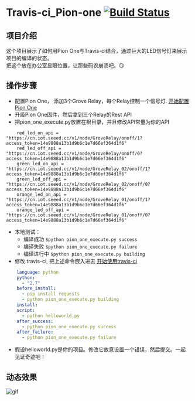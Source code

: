 # Travis-ci_Pion-one [![Build Status](https://travis-ci.org/awong1900/Travis-ci_Pion-one.svg?branch=master)](https://travis-ci.org/awong1900/Travis-ci_Pion-one)
## 项目介绍
这个项目展示了如何用Pion One与Travis-ci结合，通过巨大的LED信号灯来展示项目的编译的状态。  
把这个放在办公室显眼位置，让那些码农崩溃吧。:smirk:

## 操作步骤
* 配置Pion One， 添加3个Grove Relay，每个Relay控制一个信号灯. [开始配置Pion One](https://iot.seeed.cc/getting_started/)  
* 升级Pion One固件，然后拿到三个Relay的Rest API
* 把pion_one_execute.py放置在根目录，并且修改API常量为你的API
```
    red_led_on_api = "https://cn.iot.seeed.cc/v1/node/GroveRelay/onoff/1?access_token=14e9888a13b1d9b6c1e7d66ef364d1f6"
    red_led_off_api = "https://cn.iot.seeed.cc/v1/node/GroveRelay/onoff/0?access_token=14e9888a13b1d9b6c1e7d66ef364d1f6"
    green_led_on_api = "https://cn.iot.seeed.cc/v1/node/GroveRelay_02/onoff/1?access_token=14e9888a13b1d9b6c1e7d66ef364d1f6"
    green_led_off_api = "https://cn.iot.seeed.cc/v1/node/GroveRelay_02/onoff/0?access_token=14e9888a13b1d9b6c1e7d66ef364d1f6"
    orange_led_on_api = "https://cn.iot.seeed.cc/v1/node/GroveRelay_01/onoff/1?access_token=14e9888a13b1d9b6c1e7d66ef364d1f6"
    orange_led_off_api = "https://cn.iot.seeed.cc/v1/node/GroveRelay_01/onoff/0?access_token=14e9888a13b1d9b6c1e7d66ef364d1f6"
```
* 本地测试：  
    * 编译成功 `$python pion_one_execute.py success`
    * 编译失败 `$python pion_one_execute.py failure`
    * 编译进行中 `$python pion_one_execute.py building`
* 修改.travis-ci, 把上述命令嵌入进去 [开始使用travis-ci](http://docs.travis-ci.com/user/for-beginners/)
```yml
    language: python
    python:
      - "2.7"   
    before_install:   
      - pip install requests   
      - python pion_one_execute.py building   
    install:   
    script:   
      - python helloworld.py    
    after_success:   
      - python pion_one_execute.py success   
    after_failure:   
      - python pion_one_execute.py failure   
```
* 假设helloworld.py是你的项目。修改它故意设置一个错误，然后提交。一起见证奇迹吧！

## 动态效果
![gif](/images/logo.png)
